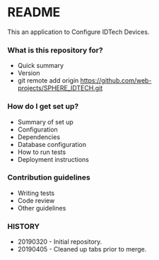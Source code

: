 # README #

This an application to Configure IDTech Devices.

### What is this repository for? ###

* Quick summary
* Version
* git remote add origin https://github.com/web-projects/SPHERE_IDTECH.git

### How do I get set up? ###

* Summary of set up
* Configuration
* Dependencies
* Database configuration
* How to run tests
* Deployment instructions

### Contribution guidelines ###

* Writing tests
* Code review
* Other guidelines

### HISTORY ###

* 20190320 - Initial repository.
* 20190405 - Cleaned up tabs prior to merge.
